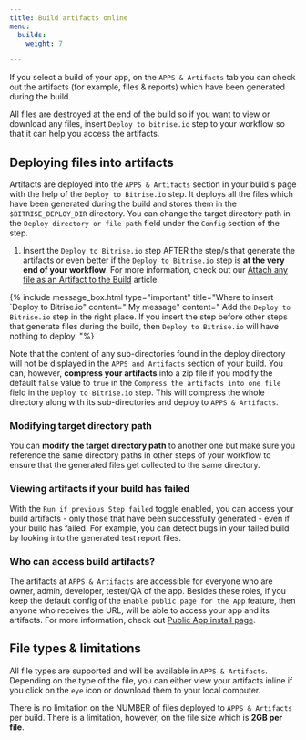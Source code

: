 ```yaml
---
title: Build artifacts online
menu:
  builds:
    weight: 7

---
```

If you select a build of your app, on the `APPS & Artifacts` tab you can check out the artifacts (for example, files & reports) which have been generated during the build.

All files are destroyed at the end of the build so if you want to view or download any files, insert `Deploy to bitrise.io` step to your workflow so that it can help you access the artifacts.

## Deploying files into artifacts

Artifacts are deployed into the `APPS & Artifacts` section in your build's page with the help of the `Deploy to Bitrise.io` step. It deploys all the files which have been generated during the build and stores them in the `$BITRISE_DEPLOY_DIR` directory. You can change the target directory path in the `Deploy directory or file path` field under the `Config` section of the step.

1. Insert the `Deploy to Bitrise.io` step AFTER the step/s that generate the artifacts or even better if the `Deploy to Bitrise.io` step is **at the very end of your workflow**. For more information, check out our [Attach any file as an Artifact to the Build](https://devcenter.bitrise.io/tips-and-tricks/attach-any-file-to-build/) article.

{% include message_box.html type="important" title="Where to insert \`Deploy to Bitrise.io" content="
My message" content=" Add the `Deploy to Bitrise.io` step in the right place. If you insert the step before other steps that generate files during the build, then `Deploy to Bitrise.io` will have nothing to deploy. "%}

Note that the content of any sub-directories found in the deploy directory will not be displayed in the `APPS and Artifacts` section of your build. You can, however, **compress your artifacts** into a zip file if you modify the default `false` value to `true` in the `Compress the artifacts into one file` field in the `Deploy to Bitrise.io` step. This will compress the whole directory along with its sub-directories and deploy to `APPS & Artifacts`.

### Modifying target directory path

You can **modify the target directory path** to another one but make sure you reference the same directory paths in other steps of your workflow to ensure that the generated files get collected to the same directory.

### Viewing artifacts if your build has failed

With the `Run if previous Step failed` toggle enabled, you can access your build artifacts - only those that have been successfully generated - even if your build has failed. For example, you can detect bugs in your failed build by looking into the generated test report files.

### Who can access build artifacts?

The artifacts at `APPS & Artifacts` are accessible for everyone who are owner, admin, developer, tester/QA of the app. Besides these roles, if you keep the default config of the `Enable public page for the App` feature, then anyone who receives the URL, will be able to access your app and its artifacts. For more information, check out [Public App install page](https://devcenter.bitrise.io/tutorials/deploy/bitrise-app-deployment/#public-app-install-page).

## File types & limitations

All file types are supported and will be available in `APPS & Artifacts`.
Depending on the type of the file, you can either view your artifacts inline if you click on the `eye` icon or download them to your local computer.

There is no limitation on the NUMBER of files deployed to `APPS & Artifacts` per build. There is a limitation, however, on the file size which is **2GB per file**.
